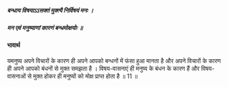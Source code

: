 ##### बन्धाय विषयाऽऽसक्तं मुक्त्यै निर्विषयं मनः ।
##### मन एवं मनुष्याणां कारणं बन्धमोक्षयोः ॥

#### भावार्थ

यमनुष्य अपने विचारों के कारण ही अपने आपको बन्धनों में फंसा हुआ मानता है और अपने विचारों के कारण ही अपने आपको बंधनों से मुक्त समझता है । विषय-वासनाएं ही मनुष्य के बंधन के कारण हैं और विषय-वासनाओं से मुक्त होकर ही मनुष्यों को मोक्ष प्राप्त होता है ॥ 11 ॥
